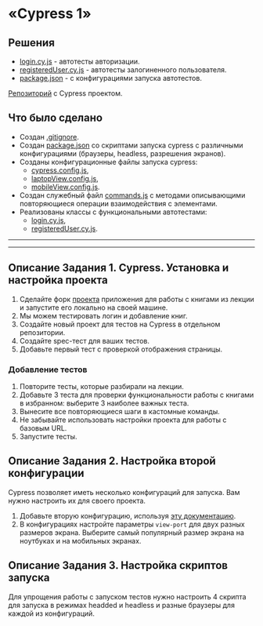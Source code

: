 # «Cypress 1»

## Решения
* <a href="https://github.com/Nephedov/jsaqa-code-Nephedov93/blob/main/7.6/cypress/e2e/booksApp/login.cy.js">login.cy.js</a> - автотесты авторизации.
* <a href="https://github.com/Nephedov/jsaqa-code-Nephedov93/blob/main/7.6/cypress/e2e/booksApp/registeredUser.cy.js">registeredUser.cy.js</a> - автотесты залогиненного пользователя.
* <a href="https://github.com/Nephedov/jsaqa-code-Nephedov93/blob/main/7.6/package.json">package.json</a> - с конфигурациями запуска автотестов.

<a href="https://github.com/Nephedov/jsaqa-code-Nephedov93/tree/main/7.6">Репозиторий</a> с Cypress проектом.

## Что было сделано
* Создан <a href="https://github.com/Nephedov/jsaqa-code-Nephedov93/blob/main/7.6/.gitignore">.gitignore</a>.
* Создан <a href="https://github.com/Nephedov/jsaqa-code-Nephedov93/blob/main/7.6/package.json">package.json</a>
со скриптами запуска cypress с различными конфигурациями (браузеры, headless, разрешения экранов).
* Созданы конфигурационные файлы запуска cypress:
  * <a href="https://github.com/Nephedov/jsaqa-code-Nephedov93/blob/main/7.6/cypress.config.js">cypress.config.js</a>,
  * <a href="https://github.com/Nephedov/jsaqa-code-Nephedov93/blob/main/7.6/laptopView.config.js">laptopView.config.js</a>,
  * <a href="https://github.com/Nephedov/jsaqa-code-Nephedov93/blob/main/7.6/mobileView.config.js">mobileView.config.js</a>.
* Создан служебный файл <a href="https://github.com/Nephedov/jsaqa-code-Nephedov93/blob/main/7.6/cypress/support/commands.js">commands.js</a> с методами описывающими повторяющиеся операции взаимодействия с элементами.
* Реализованы классы с функциональными автотестами:
  * <a href="https://github.com/Nephedov/jsaqa-code-Nephedov93/blob/main/7.6/cypress/e2e/booksApp/login.cy.js">login.cy.js</a>,
  * <a href="https://github.com/Nephedov/jsaqa-code-Nephedov93/blob/main/7.6/cypress/e2e/booksApp/registeredUser.cy.js">registeredUser.cy.js</a>.

---
---


## Описание Задания 1. Cypress. Установка и настройка проекта

1. Сделайте форк [проекта](https://github.com/netology-code/jsaqa-code/tree/main/booksApp) приложения для работы с книгами из лекции и запустите его локально на своей машине.
2. Мы можем тестировать логин и добавление книг.
3. Создайте новый проект для тестов на Cypress в отдельном репозитории.
4. Создайте spec-тест для ваших тестов.
5. Добавьте первый тест с проверкой отображения страницы.

  ### Добавление тестов

1. Повторите тесты, которые разбирали на лекции.
2. Добавьте 3 теста для проверки функциональности работы с книгами в избранном: выберите 3 наиболее важных теста.
3. Вынесите все повторяющиеся шаги в кастомные команды.
4. Не забывайте использовать настройки проекта для работы с базовым URL.
5. Запустите тесты. 


## Описание Задания 2. Настройка второй конфигурации

Cypress позволяет иметь несколько конфигураций для запуска. Вам нужно настроить их для своего проекта.

1. Добавьте вторую конфигурацию, используя [эту документацию](https://docs.cypress.io/guides/guides/environment-variables#Option-2-cypress-env-json).
2. В конфигурациях настройте параметры `view-port` для двух разных размеров экрана. Выберите самый популярный размер экрана на ноутбуках и на мобильных экранах.

## Описание Задания 3. Настройка скриптов запуска

Для упрощения работы с запуском тестов нужно настроить 4 скрипта для запуска в режимах headded и headless и разные браузеры для каждой из конфигураций.
